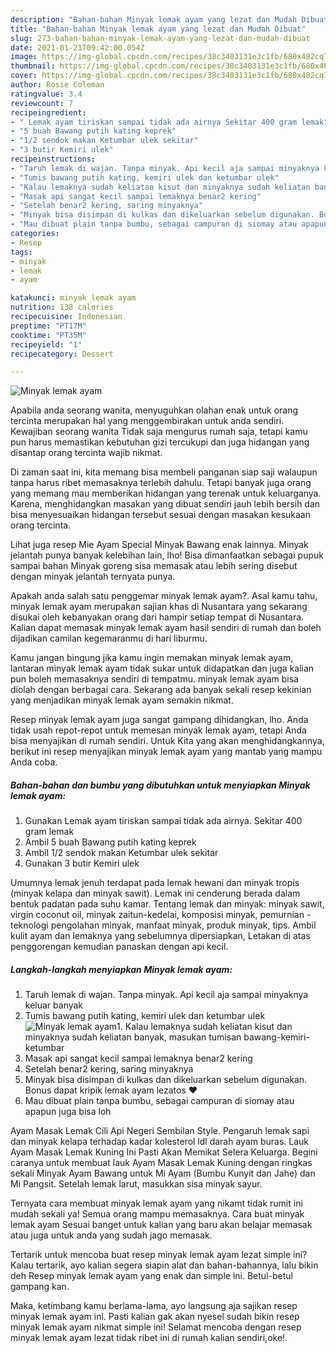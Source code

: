 ```yaml
---
description: "Bahan-bahan Minyak lemak ayam yang lezat dan Mudah Dibuat"
title: "Bahan-bahan Minyak lemak ayam yang lezat dan Mudah Dibuat"
slug: 273-bahan-bahan-minyak-lemak-ayam-yang-lezat-dan-mudah-dibuat
date: 2021-01-21T09:42:00.054Z
image: https://img-global.cpcdn.com/recipes/38c3403131e3c1fb/680x482cq70/minyak-lemak-ayam-foto-resep-utama.jpg
thumbnail: https://img-global.cpcdn.com/recipes/38c3403131e3c1fb/680x482cq70/minyak-lemak-ayam-foto-resep-utama.jpg
cover: https://img-global.cpcdn.com/recipes/38c3403131e3c1fb/680x482cq70/minyak-lemak-ayam-foto-resep-utama.jpg
author: Rosie Coleman
ratingvalue: 3.4
reviewcount: 7
recipeingredient:
- " Lemak ayam tiriskan sampai tidak ada airnya Sekitar 400 gram lemak"
- "5 buah Bawang putih kating keprek"
- "1/2 sendok makan Ketumbar ulek sekitar"
- "3 butir Kemiri ulek"
recipeinstructions:
- "Taruh lemak di wajan. Tanpa minyak. Api kecil aja sampai minyaknya keluar banyak"
- "Tumis bawang putih kating, kemiri ulek dan ketumbar ulek"
- "Kalau lemaknya sudah keliatan kisut dan minyaknya sudah keliatan banyak, masukan tumisan bawang-kemiri-ketumbar"
- "Masak api sangat kecil sampai lemaknya benar2 kering"
- "Setelah benar2 kering, saring minyaknya"
- "Minyak bisa disimpan di kulkas dan dikeluarkan sebelum digunakan. Bonus dapat kripik lemak ayam lezatos ❤️"
- "Mau dibuat plain tanpa bumbu, sebagai campuran di siomay atau apapun juga bisa loh"
categories:
- Resep
tags:
- minyak
- lemak
- ayam

katakunci: minyak lemak ayam 
nutrition: 138 calories
recipecuisine: Indonesian
preptime: "PT17M"
cooktime: "PT35M"
recipeyield: "1"
recipecategory: Dessert

---
```



![Minyak lemak ayam](https://img-global.cpcdn.com/recipes/38c3403131e3c1fb/680x482cq70/minyak-lemak-ayam-foto-resep-utama.jpg)

Apabila anda seorang wanita, menyuguhkan olahan enak untuk orang tercinta merupakan hal yang menggembirakan untuk anda sendiri. Kewajiban seorang  wanita Tidak saja mengurus rumah saja, tetapi kamu pun harus memastikan kebutuhan gizi tercukupi dan juga hidangan yang disantap orang tercinta wajib nikmat.

Di zaman  saat ini, kita memang bisa membeli panganan siap saji walaupun tanpa harus ribet memasaknya terlebih dahulu. Tetapi banyak juga orang yang memang mau memberikan hidangan yang terenak untuk keluarganya. Karena, menghidangkan masakan yang dibuat sendiri jauh lebih bersih dan bisa menyesuaikan hidangan tersebut sesuai dengan masakan kesukaan orang tercinta. 

Lihat juga resep Mie Ayam Special Minyak Bawang enak lainnya. Minyak jelantah punya banyak kelebihan lain, lho! Bisa dimanfaatkan sebagai pupuk sampai bahan Minyak goreng sisa memasak atau lebih sering disebut dengan minyak jelantah ternyata punya.

Apakah anda salah satu penggemar minyak lemak ayam?. Asal kamu tahu, minyak lemak ayam merupakan sajian khas di Nusantara yang sekarang disukai oleh kebanyakan orang dari hampir setiap tempat di Nusantara. Kalian dapat memasak minyak lemak ayam hasil sendiri di rumah dan boleh dijadikan camilan kegemaranmu di hari liburmu.

Kamu jangan bingung jika kamu ingin memakan minyak lemak ayam, lantaran minyak lemak ayam tidak sukar untuk didapatkan dan juga kalian pun boleh memasaknya sendiri di tempatmu. minyak lemak ayam bisa diolah dengan berbagai cara. Sekarang ada banyak sekali resep kekinian yang menjadikan minyak lemak ayam semakin nikmat.

Resep minyak lemak ayam juga sangat gampang dihidangkan, lho. Anda tidak usah repot-repot untuk memesan minyak lemak ayam, tetapi Anda bisa menyajikan di rumah sendiri. Untuk Kita yang akan menghidangkannya, berikut ini resep menyajikan minyak lemak ayam yang mantab yang mampu Anda coba.

<!--inarticleads1-->

##### Bahan-bahan dan bumbu yang dibutuhkan untuk menyiapkan Minyak lemak ayam:

1. Gunakan  Lemak ayam tiriskan sampai tidak ada airnya. Sekitar 400 gram lemak
1. Ambil 5 buah Bawang putih kating keprek
1. Ambil 1/2 sendok makan Ketumbar ulek sekitar
1. Gunakan 3 butir Kemiri ulek


Umumnya lemak jenuh terdapat pada lemak hewani dan minyak tropis (minyak kelapa dan minyak sawit). Lemak ini cenderung berada dalam bentuk padatan pada suhu kamar. Tentang lemak dan minyak: minyak sawit, virgin coconut oil, minyak zaitun-kedelai, komposisi minyak, pemurnian - teknologi pengolahan minyak, manfaat minyak, produk minyak, tips. Ambil kulit ayam dan lemaknya yang sebelumnya dipersiapkan, Letakan di atas penggorengan kemudian panaskan dengan api kecil. 

<!--inarticleads2-->

##### Langkah-langkah menyiapkan Minyak lemak ayam:

1. Taruh lemak di wajan. Tanpa minyak. Api kecil aja sampai minyaknya keluar banyak
1. Tumis bawang putih kating, kemiri ulek dan ketumbar ulek
<img src="https://img-global.cpcdn.com/steps/6462b4045d161d67/160x128cq70/minyak-lemak-ayam-langkah-memasak-2-foto.jpg" alt="Minyak lemak ayam">1. Kalau lemaknya sudah keliatan kisut dan minyaknya sudah keliatan banyak, masukan tumisan bawang-kemiri-ketumbar
1. Masak api sangat kecil sampai lemaknya benar2 kering
1. Setelah benar2 kering, saring minyaknya
1. Minyak bisa disimpan di kulkas dan dikeluarkan sebelum digunakan. Bonus dapat kripik lemak ayam lezatos ❤️
1. Mau dibuat plain tanpa bumbu, sebagai campuran di siomay atau apapun juga bisa loh


Ayam Masak Lemak Cili Api Negeri Sembilan Style. Pengaruh lemak sapi dan minyak kelapa terhadap kadar kolesterol ldl darah ayam buras. Lauk Ayam Masak Lemak Kuning Ini Pasti Akan Memikat Selera Keluarga. Begini caranya untuk membuat lauk Ayam Masak Lemak Kuning dengan ringkas sekali Minyak Ayam Bawang untuk Mi Ayam (Bumbu Kunyit dan Jahe) dan Mi Pangsit. Setelah lemak larut, masukkan sisa minyak sayur. 

Ternyata cara membuat minyak lemak ayam yang nikamt tidak rumit ini mudah sekali ya! Semua orang mampu memasaknya. Cara buat minyak lemak ayam Sesuai banget untuk kalian yang baru akan belajar memasak atau juga untuk anda yang sudah jago memasak.

Tertarik untuk mencoba buat resep minyak lemak ayam lezat simple ini? Kalau tertarik, ayo kalian segera siapin alat dan bahan-bahannya, lalu bikin deh Resep minyak lemak ayam yang enak dan simple ini. Betul-betul gampang kan. 

Maka, ketimbang kamu berlama-lama, ayo langsung aja sajikan resep minyak lemak ayam ini. Pasti kalian gak akan nyesel sudah bikin resep minyak lemak ayam nikmat simple ini! Selamat mencoba dengan resep minyak lemak ayam lezat tidak ribet ini di rumah kalian sendiri,oke!.


